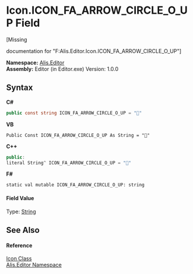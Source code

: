 # Icon.ICON_FA_ARROW_CIRCLE_O_UP Field
 

\[Missing <summary> documentation for "F:Alis.Editor.Icon.ICON_FA_ARROW_CIRCLE_O_UP"\]

**Namespace:**&nbsp;<a href="b150ade4-39de-a232-5f06-d3cdc1b2c538">Alis.Editor</a><br />**Assembly:**&nbsp;Editor (in Editor.exe) Version: 1.0.0

## Syntax

**C#**<br />
``` C#
public const string ICON_FA_ARROW_CIRCLE_O_UP = ""
```

**VB**<br />
``` VB
Public Const ICON_FA_ARROW_CIRCLE_O_UP As String = ""
```

**C++**<br />
``` C++
public:
literal String^ ICON_FA_ARROW_CIRCLE_O_UP = ""
```

**F#**<br />
``` F#
static val mutable ICON_FA_ARROW_CIRCLE_O_UP: string
```


#### Field Value
Type: <a href="https://docs.microsoft.com/dotnet/api/system.string" target="_blank">String</a>

## See Also


#### Reference
<a href="cc0f883c-67f8-f772-c6d7-a60b129f22a7">Icon Class</a><br /><a href="b150ade4-39de-a232-5f06-d3cdc1b2c538">Alis.Editor Namespace</a><br />